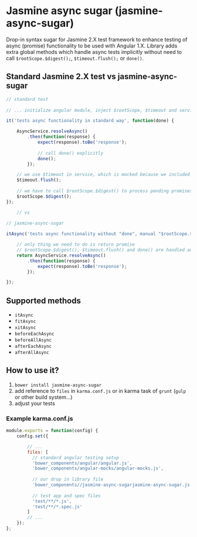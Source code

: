 # Jasmine async sugar (jasmine-async-sugar)

Drop-in syntax sugar for Jasmine 2.X test framework to enhance testing of async (promise) functionality to be used with Angular 1.X. Library adds extra global methods which handle async tests implicitly without need to call `$rootScope.$digest();`, `$timeout.flush();` or `done()`.

## Standard Jasmine 2.X test vs jasmine-async-sugar

```javascript
// standard test
    
// ... initialize angular module, inject $rootScope, $timeout and service

it('tests async functionality in standard way', function(done) {

    AsyncService.resolveAsync()
        .then(function(response) {
            expect(response).toBe('response');
            
            // call done() explicitly
            done();
        });

    // we use $timeout in service, which is mocked because we included angular-mocks so we have to trigger manually
    $timeout.flush();
    
    // we have to call $rootScope.$digest() to process pending promises in angular context
    $rootScope.$digest();
});

    // vs
    
// jasmine-async-sugar

itAsync('tests async functionality without "done", manual "$rootScope.$digest" and "$timeout.flush" triggering', function() {

    // only thing we need to do is return promise 
    // $rootScope.$digest(), $timeout.flush() and done() are handled automatically by library
    return AsyncService.resolveAsync()
        .then(function(response) {
            expect(response).toBe('response');
        });

});


```

## Supported methods
* `itAsync`
* `fitAsync`
* `xitAsync`
* `beforeEachAsync`
* `beforeAllAsync`
* `afterEachAsync`
* `afterAllAsync`

## How to use it?

1. `bower install jasmine-async-sugar`
2. add reference to `files` in `karma.conf.js` or in karma task of `grunt` (`gulp` or other build system...)
3. adjust your tests

### Example karma.conf.js 
```javascript
module.exports = function(config) {
    config.set({

        // ...
        files: [
          // standard angular testing setup
          'bower_components/angular/angular.js',
          'bower_components/angular-mocks/angular-mocks.js',
        
          // our drop in library file
          'bower_components//jasmine-async-sugarjasmine-async-sugar.js',
        
          // test app and spec files
          'test/**/*.js',
          'test/**/*.spec.js'
        ]
        // ...
    });
};
``` 


